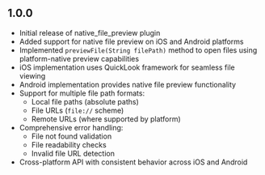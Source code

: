 ## 1.0.0

* Initial release of native_file_preview plugin
* Added support for native file preview on iOS and Android platforms
* Implemented `previewFile(String filePath)` method to open files using platform-native preview capabilities
* iOS implementation uses QuickLook framework for seamless file viewing
* Android implementation provides native file preview functionality
* Support for multiple file path formats:
  - Local file paths (absolute paths)
  - File URLs (`file://` scheme)
  - Remote URLs (where supported by platform)
* Comprehensive error handling:
  - File not found validation
  - File readability checks
  - Invalid file URL detection
* Cross-platform API with consistent behavior across iOS and Android
